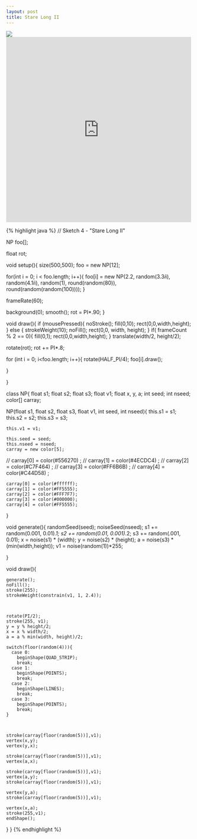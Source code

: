 ```yaml
---
layout: post
title: Stare Long II
---
```


<img src="http://media.tumblr.com/tumblr_li709mbzh31qz4ztm.png" />
<div class='player'><iframe src="http://player.vimeo.com/video/21175667?byline=0&amp;portrait=0&amp;color=ffffff&amp;loop=1" width="500" height="500" frameborder="0"></iframe></div>

{% highlight java %}
// Sketch 4 - "Stare Long II"


NP foo[];

float rot;

void setup(){
  size(500,500);
  foo = new NP[12];

  for(int i = 0; i < foo.length; i++){
    foo[i] = new NP(2.2, random(3.3*i*i), random(4.1*i*i), random(1), round(random(80)), round(random(random(100))));
  }

  frameRate(60);

  background(0);
  smooth();
  rot = PI*.90;
}


void draw(){
  if (mousePressed){
    noStroke();
    fill(0,10);
    rect(0,0,width,height);
  } 
  else {
    strokeWeight(10);
    noFill();
    rect(0,0, width, height);
  }
  if( frameCount % 2 == 0){
    fill(0,1);
    rect(0,0,width,height);
  }
  translate(width/2, height/2);

  rotate(rot);
  rot += PI*.8;

  for (int i = 0; i<foo.length; i++){
    rotate(HALF_PI/4);
    foo[i].draw();

  }
  



}


class NP{
  float s1;
  float s2;
  float s3;
  float v1;
  float x, y, a;
  int seed;
  int nseed;
  color[] carray;
  
  NP(float s1, float s2, float s3, float v1, int seed, int nseed){
    this.s1 = s1;
    this.s2 = s2;
    this.s3 = s3;
    
    this.v1 = v1;
    
    this.seed = seed;
    this.nseed = nseed;
    carray = new color[5];

//    carray[0] = color(#556270) ;
//    carray[1] = color(#4ECDC4) ;
//    carray[2] = color(#C7F464) ;
//    carray[3] = color(#FF6B6B) ;
//    carray[4] = color(#C44D58) ;

    carray[0] = color(#ffffff);
    carray[1] = color(#FF5555);
    carray[2] = color(#FFF7F7);
    carray[3] = color(#000000);
    carray[4] = color(#FF5555);
    
  }
  
  void generate(){
    randomSeed(seed);
    noiseSeed(nseed);
    s1 += random(0.001, 0.01)*.1;
    s2 += random(0.01, 0.001)*.2;
    s3 += random(.001, 0.01);
    x = noise(s1) * (width);
    y = noise(s2) * (height);
    a = noise(s3) * (min(width,height));
    v1 = noise(random(1))*255;

  }
  
  void draw(){


    generate();
    noFill();
    stroke(255);
    strokeWeight(constrain(v1, 1, 2.4));



    rotate(PI/2);
    stroke(255, v1);
    y = y % height/2;
    x = x % width/2;
    a = a % min(width, height)/2;
    
    switch(floor(random(4))){
      case 0:
        beginShape(QUAD_STRIP);
        break;
      case 1:
        beginShape(POINTS);
        break;
      case 2:
        beginShape(LINES);
        break;
      case 3:
        beginShape(POINTS);
        break;
    }
    


    stroke(carray[floor(random(5))],v1);
    vertex(x,y);
    vertex(y,x);

    stroke(carray[floor(random(5))],v1);
    vertex(a,x);

    stroke(carray[floor(random(5))],v1);
    vertex(a,y);
    stroke(carray[floor(random(5))],v1);

    vertex(y,a);
    stroke(carray[floor(random(5))],v1);

    vertex(x,a);
    stroke(255,v1);
    endShape();

  }
}
{% endhighlight %}